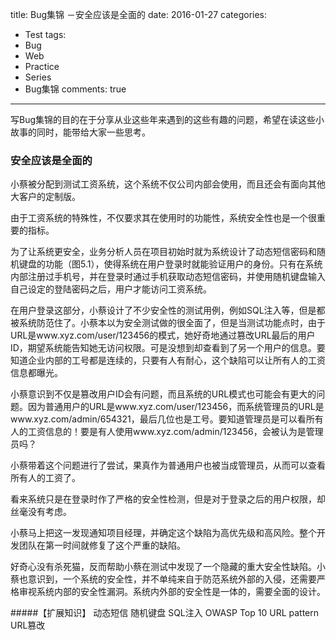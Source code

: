 title: Bug集锦 －安全应该是全面的
date: 2016-01-27
categories:
- Test
tags:
- Bug
- Web
- Practice
- Series
- Bug集锦
comments: true
---

写Bug集锦的目的在于分享从业这些年来遇到的这些有趣的问题，希望在读这些小故事的同时，能带给大家一些思考。

### 安全应该是全面的

小蔡被分配到测试工资系统，这个系统不仅公司内部会使用，而且还会有面向其他大客户的定制版。

由于工资系统的特殊性，不仅要求其在使用时的功能性，系统安全性也是一个很重要的指标。

为了让系统更安全，业务分析人员在项目初始时就为系统设计了动态短信密码和随机键盘的功能（图5.1），使得系统在用户登录时就能验证用户的身份。只有在系统内部注册过手机号，并在登录时通过手机获取动态短信密码，并使用随机键盘输入自己设定的登陆密码之后，用户才能访问工资系统。

在用户登录这部分，小蔡设计了不少安全性的测试用例，例如SQL注入等，但是都被系统防范住了。小蔡本以为安全测试做的很全面了，但是当测试功能点时，由于URL是www.xyz.com/user/123456的模式，她好奇地通过篡改URL最后的用户ID，期望系统能告知她无访问权限。可是没想到却查看到了另一个用户的信息。要知道企业内部的工号都是连续的，只要有人有耐心，这个缺陷可以让所有人的工资信息都曝光。

小蔡意识到不仅是篡改用户ID会有问题，而且系统的URL模式也可能会有更大的问题。因为普通用户的URL是www.xyz.com/user/123456，而系统管理员的URL是www.xyz.com/admin/654321，最后几位也是工号。要知道管理员是可以看所有人的工资信息的！要是有人使用www.xyz.com/admin/123456，会被认为是管理员吗？

小蔡带着这个问题进行了尝试，果真作为普通用户也被当成管理员，从而可以查看所有人的工资了。

看来系统只是在登录时作了严格的安全性检测，但是对于登录之后的用户权限，却丝毫没有考虑。

小蔡马上把这一发现通知项目经理，并确定这个缺陷为高优先级和高风险。整个开发团队在第一时间就修复了这个严重的缺陷。

好奇心没有杀死猫，反而帮助小蔡在测试中发现了一个隐藏的重大安全性缺陷。小蔡也意识到，一个系统的安全性，并不单纯来自于防范系统外部的入侵，还需要严格审视系统内部的安全性漏洞。系统内外部的安全性是一体的，需要全面的设计。

#####【扩展知识】
动态短信
随机键盘
SQL注入
OWASP Top 10
URL pattern
URL篡改